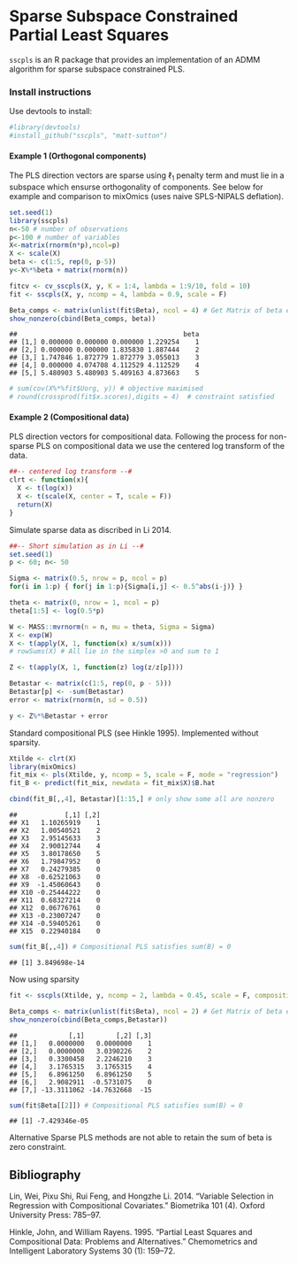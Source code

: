 
Sparse Subspace Constrained Partial Least Squares
=================================================

`sscpls` is an R package that provides an implementation of an ADMM algorithm for sparse subspace constrained PLS.

### Install instructions

Use devtools to install:

``` r
#library(devtools)
#install_github("sscpls", "matt-sutton")
```

#### Example 1 (Orthogonal components)

The PLS direction vectors are sparse using ℓ<sub>1</sub> penalty term and must lie in a subspace which ensurse orthogonality of components. See below for example and comparison to mixOmics (uses naive SPLS-NIPALS deflation).

``` r
set.seed(1)
library(sscpls)
n<-50 # number of observations
p<-100 # number of variables
X<-matrix(rnorm(n*p),ncol=p)
X <- scale(X)
beta <- c(1:5, rep(0, p-5))
y<-X%*%beta + matrix(rnorm(n))

fitcv <- cv_sscpls(X, y, K = 1:4, lambda = 1:9/10, fold = 10)
fit <- sscpls(X, y, ncomp = 4, lambda = 0.9, scale = F)

Beta_comps <- matrix(unlist(fit$Beta), ncol = 4) # Get Matrix of beta estimates at each component
show_nonzero(cbind(Beta_comps, beta))
```

    ##                                          beta
    ## [1,] 0.000000 0.000000 0.000000 1.229254    1
    ## [2,] 0.000000 0.000000 1.835830 1.887444    2
    ## [3,] 1.747846 1.872779 1.872779 3.055013    3
    ## [4,] 0.000000 4.074708 4.112529 4.112529    4
    ## [5,] 5.480903 5.480903 5.409163 4.873663    5

``` r
# sum(cov(X%*%fit$Uorg, y)) # objective maximised
# round(crossprod(fit$x.scores),digits = 4)  # constraint satisfied
```

#### Example 2 (Compositional data)

PLS direction vectors for compositional data. Following the process for non-sparse PLS on compositional data we use the centered log transform of the data.

``` r
##-- centered log transform --#
clrt <- function(x){
  X <- t(log(x))
  X <- t(scale(X, center = T, scale = F))
  return(X)
}
```

Simulate sparse data as discribed in Li 2014.

``` r
##-- Short simulation as in Li --#
set.seed(1)
p <- 60; n<- 50

Sigma <- matrix(0.5, nrow = p, ncol = p)
for(i in 1:p) { for(j in 1:p){Sigma[i,j] <- 0.5^abs(i-j)} }

theta <- matrix(0, nrow = 1, ncol = p)
theta[1:5] <- log(0.5*p)

W <- MASS::mvrnorm(n = n, mu = theta, Sigma = Sigma)
X <- exp(W)
X <- t(apply(X, 1, function(x) x/sum(x)))
# rowSums(X) # All lie in the simplex >0 and sum to 1

Z <- t(apply(X, 1, function(z) log(z/z[p])))

Betastar <- matrix(c(1:5, rep(0, p - 5)))
Betastar[p] <- -sum(Betastar)
error <- matrix(rnorm(n, sd = 0.5))

y <- Z%*%Betastar + error
```

Standard compositional PLS (see Hinkle 1995). Implemented without sparsity.

``` r
Xtilde <- clrt(X)
library(mixOmics)
fit_mix <- pls(Xtilde, y, ncomp = 5, scale = F, mode = "regression")
fit_B <- predict(fit_mix, newdata = fit_mix$X)$B.hat

cbind(fit_B[,,4], Betastar)[1:15,] # only show some all are nonzero
```

    ##            [,1] [,2]
    ## X1   1.10265919    1
    ## X2   1.00540521    2
    ## X3   2.95145633    3
    ## X4   2.90012744    4
    ## X5   3.80178650    5
    ## X6   1.79847952    0
    ## X7   0.24279385    0
    ## X8  -0.62521063    0
    ## X9  -1.45060643    0
    ## X10 -0.25444222    0
    ## X11  0.68327214    0
    ## X12  0.06776761    0
    ## X13 -0.23007247    0
    ## X14 -0.59405261    0
    ## X15  0.22940184    0

``` r
sum(fit_B[,,4]) # Compositional PLS satisfies sum(B) = 0 
```

    ## [1] 3.849698e-14

Now using sparsity

``` r
fit <- sscpls(Xtilde, y, ncomp = 2, lambda = 0.45, scale = F, compositional = T, max_itter = 10^4, abstol = 1e-7, reltol = 1e-7)

Beta_comps <- matrix(unlist(fit$Beta), ncol = 2) # Get Matrix of beta estimates at each component
show_nonzero(cbind(Beta_comps,Betastar))
```

    ##             [,1]        [,2] [,3]
    ## [1,]   0.0000000   0.0000000    1
    ## [2,]   0.0000000   3.0390226    2
    ## [3,]   0.3300458   2.2246210    3
    ## [4,]   3.1765315   3.1765315    4
    ## [5,]   6.8961250   6.8961250    5
    ## [6,]   2.9082911  -0.5731075    0
    ## [7,] -13.3111062 -14.7632668  -15

``` r
sum(fit$Beta[[2]]) # Compositional PLS satisfies sum(B) = 0  
```

    ## [1] -7.429346e-05

Alternative Sparse PLS methods are not able to retain the sum of beta is zero constraint.

Bibliography
------------

Lin, Wei, Pixu Shi, Rui Feng, and Hongzhe Li. 2014. “Variable Selection in Regression with Compositional Covariates.” Biometrika 101 (4). Oxford University Press: 785–97.

Hinkle, John, and William Rayens. 1995. “Partial Least Squares and Compositional Data: Problems and Alternatives.” Chemometrics and Intelligent Laboratory Systems 30 (1): 159–72.
